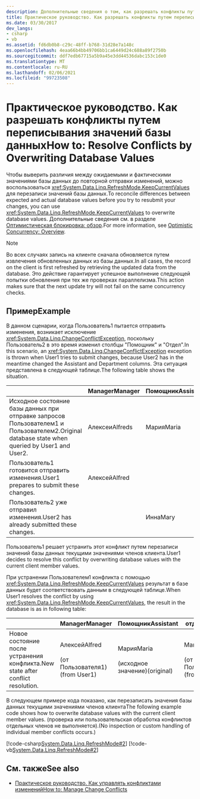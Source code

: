 ```yaml
---
description: Дополнительные сведения о том, как разрешать конфликты путем перезаписи значений базы данных.
title: Практическое руководство. Как разрешать конфликты путем переписывания значений базы данных
ms.date: 03/30/2017
dev_langs:
- csharp
- vb
ms.assetid: fd6db0b8-c29c-48ff-b768-31d28e7a148c
ms.openlocfilehash: 4eaa66b4bb49706bb1ca6449d24c688a89f2750b
ms.sourcegitcommit: ddf7edb67715a5b9a45e3dd44536dabc153c1de0
ms.translationtype: MT
ms.contentlocale: ru-RU
ms.lasthandoff: 02/06/2021
ms.locfileid: "99723508"
---
```

# <a name="how-to-resolve-conflicts-by-overwriting-database-values"></a><span data-ttu-id="e7f5e-103">Практическое руководство. Как разрешать конфликты путем переписывания значений базы данных</span><span class="sxs-lookup"><span data-stu-id="e7f5e-103">How to: Resolve Conflicts by Overwriting Database Values</span></span>

<span data-ttu-id="e7f5e-104">Чтобы выверить различия между ожидаемыми и фактическими значениями базы данных до повторной отправки изменений, можно воспользоваться <xref:System.Data.Linq.RefreshMode.KeepCurrentValues> для перезаписи значений базы данных.</span><span class="sxs-lookup"><span data-stu-id="e7f5e-104">To reconcile differences between expected and actual database values before you try to resubmit your changes, you can use <xref:System.Data.Linq.RefreshMode.KeepCurrentValues> to overwrite database values.</span></span> <span data-ttu-id="e7f5e-105">Дополнительные сведения см. в разделе [Оптимистическая блокировка: обзор](optimistic-concurrency-overview.md).</span><span class="sxs-lookup"><span data-stu-id="e7f5e-105">For more information, see [Optimistic Concurrency: Overview](optimistic-concurrency-overview.md).</span></span>  
  
> [!NOTE]
> <span data-ttu-id="e7f5e-106">Во всех случаях запись на клиенте сначала обновляется путем извлечения обновленных данных из базы данных.</span><span class="sxs-lookup"><span data-stu-id="e7f5e-106">In all cases, the record on the client is first refreshed by retrieving the updated data from the database.</span></span> <span data-ttu-id="e7f5e-107">Это действие гарантирует успешное выполнение следующей попытки обновления при тех же проверках параллелизма.</span><span class="sxs-lookup"><span data-stu-id="e7f5e-107">This action makes sure that the next update try will not fail on the same concurrency checks.</span></span>  
  
## <a name="example"></a><span data-ttu-id="e7f5e-108">Пример</span><span class="sxs-lookup"><span data-stu-id="e7f5e-108">Example</span></span>  

 <span data-ttu-id="e7f5e-109">В данном сценарии, когда Пользователь1 пытается отправить изменения, возникает исключение <xref:System.Data.Linq.ChangeConflictException>, поскольку Пользователь2 в это время изменил столбцы "Помощник" и "Отдел".</span><span class="sxs-lookup"><span data-stu-id="e7f5e-109">In this scenario, an <xref:System.Data.Linq.ChangeConflictException> exception is thrown when User1 tries to submit changes, because User2 has in the meantime changed the Assistant and Department columns.</span></span> <span data-ttu-id="e7f5e-110">Эта ситуация представлена в следующей таблице.</span><span class="sxs-lookup"><span data-stu-id="e7f5e-110">The following table shows the situation.</span></span>  
  
||<span data-ttu-id="e7f5e-111">Manager</span><span class="sxs-lookup"><span data-stu-id="e7f5e-111">Manager</span></span>|<span data-ttu-id="e7f5e-112">Помощник</span><span class="sxs-lookup"><span data-stu-id="e7f5e-112">Assistant</span></span>|<span data-ttu-id="e7f5e-113">отдел;</span><span class="sxs-lookup"><span data-stu-id="e7f5e-113">Department</span></span>|  
|------|-------------|---------------|----------------|  
|<span data-ttu-id="e7f5e-114">Исходное состояние базы данных при отправке запросов Пользователем1 и Пользователем2.</span><span class="sxs-lookup"><span data-stu-id="e7f5e-114">Original database state when queried by User1 and User2.</span></span>|<span data-ttu-id="e7f5e-115">Алексеи</span><span class="sxs-lookup"><span data-stu-id="e7f5e-115">Alfreds</span></span>|<span data-ttu-id="e7f5e-116">Мария</span><span class="sxs-lookup"><span data-stu-id="e7f5e-116">Maria</span></span>|<span data-ttu-id="e7f5e-117">Sales</span><span class="sxs-lookup"><span data-stu-id="e7f5e-117">Sales</span></span>|  
|<span data-ttu-id="e7f5e-118">Пользователь1 готовится отправить изменения.</span><span class="sxs-lookup"><span data-stu-id="e7f5e-118">User1 prepares to submit these changes.</span></span>|<span data-ttu-id="e7f5e-119">Алексей</span><span class="sxs-lookup"><span data-stu-id="e7f5e-119">Alfred</span></span>||<span data-ttu-id="e7f5e-120">Marketing</span><span class="sxs-lookup"><span data-stu-id="e7f5e-120">Marketing</span></span>|  
|<span data-ttu-id="e7f5e-121">Пользователь2 уже отправил изменения.</span><span class="sxs-lookup"><span data-stu-id="e7f5e-121">User2 has already submitted these changes.</span></span>||<span data-ttu-id="e7f5e-122">Инна</span><span class="sxs-lookup"><span data-stu-id="e7f5e-122">Mary</span></span>|<span data-ttu-id="e7f5e-123">Служба</span><span class="sxs-lookup"><span data-stu-id="e7f5e-123">Service</span></span>|  
  
 <span data-ttu-id="e7f5e-124">Пользователь1 решает устранить этот конфликт путем перезаписи значений базы данных текущими значениями членов клиента.</span><span class="sxs-lookup"><span data-stu-id="e7f5e-124">User1 decides to resolve this conflict by overwriting database values with the current client member values.</span></span>  
  
 <span data-ttu-id="e7f5e-125">При устранении Пользователем1 конфликта с помощью <xref:System.Data.Linq.RefreshMode.KeepCurrentValues> результат в базе данных будет соответствовать данным в следующей таблице.</span><span class="sxs-lookup"><span data-stu-id="e7f5e-125">When User1 resolves the conflict by using <xref:System.Data.Linq.RefreshMode.KeepCurrentValues>, the result in the database is as in following table:</span></span>  
  
||<span data-ttu-id="e7f5e-126">Manager</span><span class="sxs-lookup"><span data-stu-id="e7f5e-126">Manager</span></span>|<span data-ttu-id="e7f5e-127">Помощник</span><span class="sxs-lookup"><span data-stu-id="e7f5e-127">Assistant</span></span>|<span data-ttu-id="e7f5e-128">отдел;</span><span class="sxs-lookup"><span data-stu-id="e7f5e-128">Department</span></span>|  
|------|-------------|---------------|----------------|  
|<span data-ttu-id="e7f5e-129">Новое состояние после устранения конфликта.</span><span class="sxs-lookup"><span data-stu-id="e7f5e-129">New state after conflict resolution.</span></span>|<span data-ttu-id="e7f5e-130">Алексей</span><span class="sxs-lookup"><span data-stu-id="e7f5e-130">Alfred</span></span><br /><br /> <span data-ttu-id="e7f5e-131">(от Пользователя1)</span><span class="sxs-lookup"><span data-stu-id="e7f5e-131">(from User1)</span></span>|<span data-ttu-id="e7f5e-132">Мария</span><span class="sxs-lookup"><span data-stu-id="e7f5e-132">Maria</span></span><br /><br /> <span data-ttu-id="e7f5e-133">(исходное значение)</span><span class="sxs-lookup"><span data-stu-id="e7f5e-133">(original)</span></span>|<span data-ttu-id="e7f5e-134">Marketing</span><span class="sxs-lookup"><span data-stu-id="e7f5e-134">Marketing</span></span><br /><br /> <span data-ttu-id="e7f5e-135">(от Пользователя1)</span><span class="sxs-lookup"><span data-stu-id="e7f5e-135">(from User1)</span></span>|  
  
 <span data-ttu-id="e7f5e-136">В следующем примере кода показано, как перезаписать значения базы данных текущими значениями членов клиента</span><span class="sxs-lookup"><span data-stu-id="e7f5e-136">The following example code shows how to overwrite database values with the current client member values.</span></span> <span data-ttu-id="e7f5e-137">(проверка или пользовательская обработка конфликтов отдельных членов не выполняется).</span><span class="sxs-lookup"><span data-stu-id="e7f5e-137">(No inspection or custom handling of individual member conflicts occurs.)</span></span>  
  
 [!code-csharp[System.Data.Linq.RefreshMode#2](../../../../../../samples/snippets/csharp/VS_Snippets_Data/system.data.linq.refreshmode/cs/program.cs#2)]
 [!code-vb[System.Data.Linq.RefreshMode#2](../../../../../../samples/snippets/visualbasic/VS_Snippets_Data/system.data.linq.refreshmode/vb/module1.vb#2)]  
  
## <a name="see-also"></a><span data-ttu-id="e7f5e-138">См. также</span><span class="sxs-lookup"><span data-stu-id="e7f5e-138">See also</span></span>

- [<span data-ttu-id="e7f5e-139">Практическое руководство. Как управлять конфликтами изменений</span><span class="sxs-lookup"><span data-stu-id="e7f5e-139">How to: Manage Change Conflicts</span></span>](how-to-manage-change-conflicts.md)
